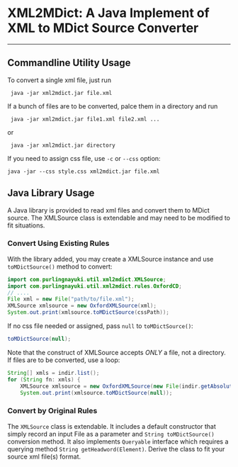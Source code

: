 # XML2MDict: A Java Implement of XML to MDict Source Converter
---

## Commandline Utility Usage
To convert a single xml file, just run

` java -jar xml2mdict.jar file.xml`

If a bunch of files are to be converted, palce them in a directory and run

` java -jar xml2mdict.jar file1.xml file2.xml ...`

or

` java -jar xml2mdict.jar directory`

If you need to assign css file, use `-c` or `--css` option:

`java -jar --css style.css xml2mdict.jar file.xml`

## Java Library Usage
A Java library is provided to read xml files and convert them to MDict source. The XMLSource class is extendable and may need to be modified to fit situations.
### Convert Using Existing Rules
With the library added, you may create a XMLSource instance and use `toMDictSource()` method to convert:
```java
import com.purlingnayuki.util.xml2mdict.XMLSource;
import com.purlingnayuki.util.xml2mdict.rules.OxfordCD;
// ....
File xml = new File("path/to/file.xml");
XMLSource xmlsource = new OxfordXMLSource(xml);
System.out.print(xmlsource.toMDictSource(cssPath));
```
If no css file needed or assigned, pass `null` to `toMDictSource()`:
```java
toMDictSource(null);
```

Note that the construct of XMLSource accepts *ONLY* a file, not a directory. If files are to be converted, use a loop:
```java
String[] xmls = indir.list();
for (String fn: xmls) {
    XMLSource xmlsource = new OxfordXMLSource(new File(indir.getAbsolutePath() + File.separator + fn));
    System.out.print(xmlsource.toMDictSource(null));
```
### Convert by Original Rules
The `XMLSource` class is extendable. It includes a default constructor that simply record an input File as a parameter and `String toMDictSource()` conversion method. It also implements `Queryable` interface which requires a querying method  `String getHeadword(Element)`. Derive the class to fit your source xml file(s) format.
